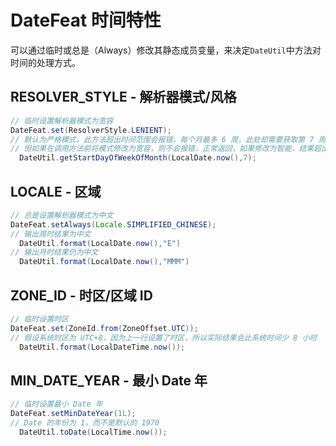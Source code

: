 # DateFeat 时间特性

可以通过临时或总是（Always）修改其静态成员变量，来决定`DateUtil`中方法对时间的处理方式。

## RESOLVER_STYLE - 解析器模式/风格

```java
// 临时设置解析器模式为宽容
DateFeat.set(ResolverStyle.LENIENT);
// 默认为严格模式，此方法超出时间范围会报错，每个月最多 6 周，此处却需要获取第 7 周的周一
// 但如果在调用方法前将模式修改为宽容，则不会报错，正常返回，如果修改为智能，结果超出本月时会返回本月的最后一天
  DateUtil.getStartDayOfWeekOfMonth(LocalDate.now(),7);
```

## LOCALE - 区域

```java
// 总是设置解析器模式为中文 
DateFeat.setAlways(Locale.SIMPLIFIED_CHINESE);
// 输出周时结果为中文
  DateUtil.format(LocalDate.now(),"E")
// 输出月时结果仍为中文
  DateUtil.format(LocalDate.now(),"MMM")
```

## ZONE_ID - 时区/区域 ID

```java
// 临时设置时区
DateFeat.set(ZoneId.from(ZoneOffset.UTC));
// 假设系统时区为 UTC+8，因为上一行设置了时区，所以实际结果会比系统时间少 8 小时
  DateUtil.format(LocalDateTime.now());
```

## MIN_DATE_YEAR - 最小 Date 年

```java
// 临时设置最小 Date 年
DateFeat.setMinDateYear(1L);
// Date 的年份为 1，而不是默认的 1970
  DateUtil.toDate(LocalTime.now());

```

